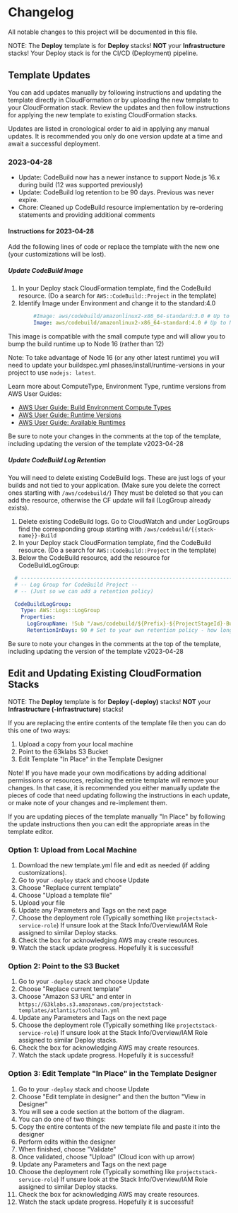 # Changelog

All notable changes to this project will be documented in this file.

NOTE: The **Deploy** template is for **Deploy** stacks! **NOT** your **Infrastructure** stacks! Your Deploy stack is for the CI/CD (Deployment) pipeline.

## Template Updates

You can add updates manually by following instructions and updating the template directly in CloudFormation or by uploading the new template to your CloudFormation stack. Review the updates and then follow instructions for applying the new template to existing CloudFormation stacks.

Updates are listed in cronological order to aid in applying any manual updates. It is recommended you only do one version update at a time and await a successful deployment.

### 2023-04-28

- Update: CodeBuild now has a newer instance to support Node.js 16.x during build (12 was supported previously)
- Update: CodeBuild log retention to be 90 days. Previous was never expire.
- Chore: Cleaned up CodeBuild resource implementation by re-ordering statements and providing additional comments

#### Instructions for 2023-04-28

Add the following lines of code or replace the template with the new one (your customizations will be lost).

##### Update CodeBuild Image

1. In your Deploy stack CloudFormation template, find the CodeBuild resource. (Do a search for `AWS::CodeBuild::Project` in the template)
2. Identify Image under Environment and change it to the standard:4.0

```yaml
        #Image: aws/codebuild/amazonlinux2-x86_64-standard:3.0 # Up to Node 12
        Image: aws/codebuild/amazonlinux2-x86_64-standard:4.0 # Up to Node 16
```

This image is compatible with the small compute type and will allow you to bump the build runtime up to Node 16 (rather than 12)

Note: To take advantage of Node 16 (or any other latest runtime) you will need to update your buildspec.yml phases/install/runtime-versions in your project to use `nodejs: latest`.

Learn more about ComputeType, Environment Type, runtime versions from AWS User Guides: 

- [AWS User Guide: Build Environment Compute Types](https://docs.aws.amazon.com/codebuild/latest/userguide/build-env-ref-compute-types.html)
- [AWS User Guide: Runtime Versions](https://docs.aws.amazon.com/codebuild/latest/userguide/runtime-versions.html)
- [AWS User Guide: Available Runtimes](https://docs.aws.amazon.com/codebuild/latest/userguide/available-runtimes.html)

Be sure to note your changes in the comments at the top of the template, including updating the version of the template v2023-04-28

##### Update CodeBuild Log Retention

You will need to delete existing CodeBuild logs. These are just logs of your builds and not tied to your application. (Make sure you delete the correct ones starting with `/aws/codebuild/`) They must be deleted so that you can add the resource, otherwise the CF update will fail (LogGroup already exists).

1. Delete existing CodeBuild logs. Go to CloudWatch and under LogGroups find the corresponding group starting with `/aws/codebuild/{{stack-name}}-Build`
2. In your Deploy stack CloudFormation template, find the CodeBuild resource. (Do a search for `AWS::CodeBuild::Project` in the template)
3. Below the CodeBuild resource, add the resource for CodeBuildLogGroup:

```yaml
  # ---------------------------------------------------------------------------
  # -- Log Group for CodeBuild Project --
  # -- (Just so we can add a retention policy)

  CodeBuildLogGroup:
    Type: AWS::Logs::LogGroup
    Properties:
      LogGroupName: !Sub "/aws/codebuild/${Prefix}-${ProjectStageId}-Build"
      RetentionInDays: 90 # Set to your own retention policy - how long do you want to keep build logs?
```

Be sure to note your changes in the comments at the top of the template, including updating the version of the template v2023-04-28

## Edit and Updating Existing CloudFormation Stacks

NOTE: The **Deploy** template is for **Deploy (-deploy)** stacks! **NOT** your **Infrastructure (-infrastructure)** stacks!

If you are replacing the entire contents of the template file then you can do this one of two ways:

1. Upload a copy from your local machine
2. Point to the 63klabs S3 Bucket
3. Edit Template "In Place" in the Template Designer

Note! If you have made your own modifications by adding additional permissions or resources, replacing the entire template will remove your changes. In that case, it is recommended you either manually update the pieces of code that need updating following the instructions in each update, or make note of your changes and re-implement them.

If you are updating pieces of the template manually "In Place" by following the update instructions then you can edit the appropriate areas in the template editor.

### Option 1: Upload from Local Machine

1. Download the new template.yml file and edit as needed (if adding customizations).
2. Go to your `-deploy` stack and choose Update
3. Choose "Replace current template"
4. Choose "Upload a template file"
5. Upload your file
6. Update any Parameters and Tags on the next page
7. Choose the deployment role (Typically something like `projectstack-service-role`) If unsure look at the Stack Info/Overview/IAM Role assigned to similar Deploy stacks.
8. Check the box for acknowledging AWS may create resources.
9. Watch the stack update progress. Hopefully it is successful!

### Option 2: Point to the S3 Bucket

1. Go to your `-deploy` stack and choose Update
2. Choose "Replace current template"
3. Choose "Amazon S3 URL" and enter in `https://63klabs.s3.amazonaws.com/projectstack-templates/atlantis/toolchain.yml`
4. Update any Parameters and Tags on the next page
5. Choose the deployment role (Typically something like `projectstack-service-role`) If unsure look at the Stack Info/Overview/IAM Role assigned to similar Deploy stacks.
6. Check the box for acknowledging AWS may create resources.
7. Watch the stack update progress. Hopefully it is successful!

### Option 3: Edit Template "In Place" in the Template Designer

1. Go to your `-deploy` stack and choose Update
2. Choose "Edit template in designer" and then the button "View in Designer"
3. You will see a code section at the bottom of the diagram.
4. You can do one of two things:
  1. Copy the entire contents of the new template file and paste it into the designer
  2. Perform edits within the designer
5. When finished, choose "Validate"
6. Once validated, choose "Upload" (Cloud icon with up arrow)
7. Update any Parameters and Tags on the next page
5. Choose the deployment role (Typically something like `projectstack-service-role`) If unsure look at the Stack Info/Overview/IAM Role assigned to similar Deploy stacks.
6. Check the box for acknowledging AWS may create resources.
7. Watch the stack update progress. Hopefully it is successful!
